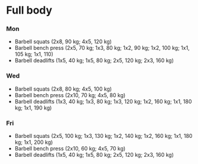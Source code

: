 # Full body
### Mon
* Barbell squats (2x8, 90 kg; 4x5, 120 kg)
* Barbell bench press (2x5, 70 kg; 1x3, 80 kg; 1x2, 90 kg; 1x2, 100 kg; 1x1, 105 kg; 1x1, 110)
* Barbell deadlifts (1x5, 40 kg; 1x5, 80 kg; 2x5, 120 kg; 2x3, 160 kg)

### Wed
* Barbell squats (2x8, 80 kg; 4x5, 100 kg)
* Barbell bench press (2x10, 70 kg; 4x5, 80 kg)
* Barbell deadlifts (1x3, 40 kg; 1x3, 80 kg; 1x3, 120 kg; 1x2, 160 kg; 1x1, 180 kg; 1x1, 190 kg)

### Fri
* Barbell squats (2x5, 100 kg; 1x3, 130 kg; 1x2, 140 kg; 1x2, 160 kg; 1x1, 180 kg; 1x1, 200 kg)
* Barbell bench press (2x10, 60 kg; 4x5, 70 kg)
* Barbell deadlifts (1x5, 40 kg; 1x5, 80 kg; 2x5, 120 kg; 2x3, 160 kg)
